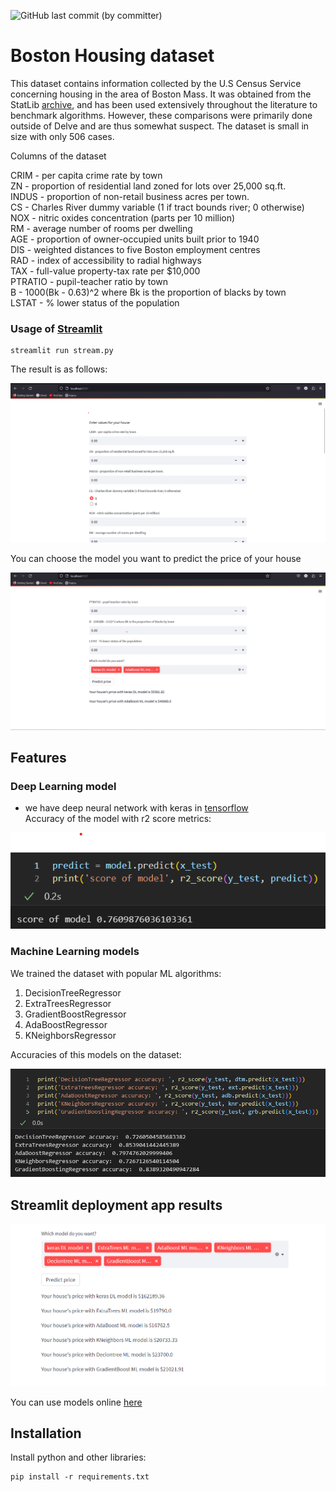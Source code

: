 ![GitHub last commit (by committer)](https://img.shields.io/github/last-commit/cengineer13/Boston-Houses-keras-and-streamlit)


# Boston Housing dataset

This dataset contains information collected by the U.S Census Service concerning housing in the area of Boston Mass. It was obtained from the StatLib [archive](http://lib.stat.cmu.edu/datasets/boston), and has been used extensively throughout the literature to benchmark algorithms. However, these comparisons were primarily done outside of Delve and are thus somewhat suspect. The dataset is small in size with only 506 cases.

Columns of the dataset

CRIM - per capita crime rate by town<br>
ZN - proportion of residential land zoned for lots over 25,000 sq.ft.<br>
INDUS - proportion of non-retail business acres per town.<br>
CS - Charles River dummy variable (1 if tract bounds river; 0 otherwise)<br>
NOX - nitric oxides concentration (parts per 10 million)<br>
RM - average number of rooms per dwelling<br>
AGE - proportion of owner-occupied units built prior to 1940<br>
DIS - weighted distances to five Boston employment centres<br>
RAD - index of accessibility to radial highways<br>
TAX - full-value property-tax rate per $10,000<br>
PTRATIO - pupil-teacher ratio by town<br>
B - 1000(Bk - 0.63)^2 where Bk is the proportion of blacks by town<br>
LSTAT - % lower status of the population<br>

### Usage of [Streamlit](https://github.com/streamlit/streamlit.git)

```
streamlit run stream.py
```

The result is as follows:

<a><img src="images/stream.png"/></a>

You can choose the model you want to predict the price of your house

<a><img src="images/resultstream.png"/></a>

## Features

### Deep Learning model

- we have deep neural network with keras in [tensorflow](https://github.com/tensorflow/tensorflow.git)<br>
  Accuracy of the model with r2 score metrics:

<a><img src="images/acckeras.png"/></a>

### Machine Learning models

We trained the dataset with popular ML algorithms:

1. DecisionTreeRegressor
2. ExtraTreesRegressor
3. GradientBoostRegressor
4. AdaBoostRegressor
5. KNeighborsRegressor

Accuracies of this models on the dataset:

<a><img src="images/accml.png"/></a>

## Streamlit deployment app results 
<a><img src="images/all_models_prediction.png"></a>	

You can use models online [here](https://boston-houses-keras-and-app-erxsmwyzzg5n8yfzlsusxt.streamlit.app/)<br>

## Installation

Install python and other libraries:

```
pip install -r requirements.txt
```

